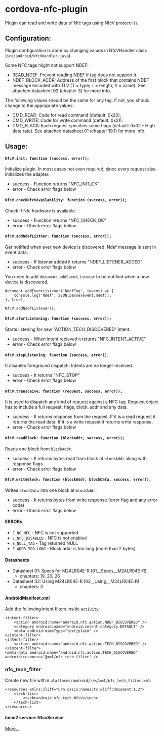 # cordova-nfc-plugin

Plugin can read and write data of Nfc tags using NfcV protocol ().

Configuration:
----------------------------------------------------
Plugin configuration is done by changing values in NfcVHandler class (`src/android/NfcVHandler.java`).

Some NFC tags might not support NDEF:

* READ_NDEF: Prevent reading NDEF if tag does not support it.
* NDEF_BLOCK_ADDR: Address of the first block that contains NDEF message encoded with TLV (T = type; L = length; V = value). See attached datasheet 02 (chapter 3) for more info.

The following values should be the same for any tag. If not, you should change to the appropriate values:

* CMD_READ: Code for read command (default: 0x20).
* CMD_WRITE: Code for write command (default: 0x21).
* CMD_FLAGS: Each request specifies some flags (default: 0x02 - High data rate). See attached datasheet 01 (chapter 19.1) for more info.


Usage:
----------------------------------------------------

#### `NfcV.init: function (success, error));`

Initialize plugin. In most cases not even required, since every request also initializes the adapter.

* success - Function returns "NFC_INIT_OK"
* error - Check error flags below


#### `NfcV.checkNfcVAvailability: function (success, error));`

Check if Nfc hardware is available.

* success - Function returns "NFC_CHECK_OK"
* error - Check error flags below

#### `NfcV.addNdefListner: function (success, error));`

Get notified when ever new device is discovered. Ndef message is sent in event data.

* success - If listener added it returns "NDEF_LISTENER_ADDED"
* error - Check error flags below

You need to add `document.addEventListener` to be notified when a new device is discovered.

```
document.addEventListener('NdefTag', (event) => {
    console.log('Ndef', JSON.parse(event.ndef));
}, true);

NfcV.addNdefListener();
```

#### `NfcV.startListening: function (success, error));`

Starts listening for new "ACTION_TECH_DISCOVERED" intent.

* success - When intent recieved it returns "NFC_INTENT_ACTIVE"
* error - Check error flags below


#### `NfcV.stopListening: function (success, error));`

It disables foreground dispatch. Intents are no longer received.

* success - It returns "NFC_STOP"
* error - Check error flags below

#### `NfcV.transceive: function (request, success, error));`

It is used to dispatch any kind of request against a NFC tag. Request object has to include a full request: flags, block_addr and any data.

* success - It returns response from the request. If it is a read request it returns the read data. If it is a write request it returns write response.
* error - Check error flags below


#### `NfcV.readBlock: function (blockAddr, success, error));`

Reads one block from `blockAddr`.

* success - It returns bytes read from block at `blockAddr` along with response flags
* error - Check error flags below


#### `NfcV.writeBlock: function (blockAddr, blockData, success, error));`

Writes `blockData` into one block at `blockAddr`.

* success - It returns bytes from write response (error flag and any error code)
* error - Check error flags below


#### ERRORs

* `E_NO_NFC` - NFC is not supported
* `E_NFC_DISABLED` - NFC is not enabled
* `E_NULL_TAG` - Tag returned NULL
* `E_ADDR_TOO_LONG` - Block addr is too long (more than 2 bytes)

#### Datasheets

* Datasheet 01: Specs for M24LR04E-R (01__Specs__M24LR04E-R)
	- chapters: 19, 20, 26
* Datasheet 02: Using M24LR04E-R (02__Using__M24LR04E-R)
	- chapters: 3

#### AndroidManifest.xml

Add the following intent filters inside `activity`:

```
<intent-filter>
    <action android:name="android.nfc.action.NDEF_DISCOVERED" />
    <category android:name="android.intent.category.DEFAULT" />
    <data android:mimeType="text/plain" />
</intent-filter>
<intent-filter>
    <action android:name="android.nfc.action.TECH_DISCOVERED" />
</intent-filter>
<meta-data android:name="android.nfc.action.TECH_DISCOVERED" android:resource="@xml/nfc_tech_filter" />
```
### nfc_tech_filter

Create new file within `platforms/android/res/xml/nfc_tech_filter.xml`:

```
<resources xmlns:xliff="urn:oasis:names:tc:xliff:document:1.2">
    <tech-list>
        <tech>android.nfc.tech.NfcV</tech>
    </tech-list>
</resources>
```

#### Ionic2 service: NfcvService

[More...](./ionic2/readme.md)
